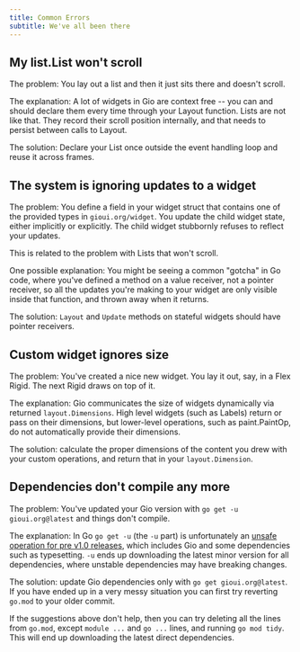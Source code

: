 ```yaml
---
title: Common Errors
subtitle: We've all been there
---
```


## My list.List won't scroll

The problem: You lay out a list and then it just sits there and doesn't scroll.

The explanation: A lot of widgets in Gio are context free -- you can and should declare them every time through your Layout function. Lists are not like that. They record their scroll position internally, and that needs to persist between calls to Layout.

The solution: Declare your List once outside the event handling loop and reuse it across frames.

## The system is ignoring updates to a widget

The problem: You define a field in your widget struct that contains one of the provided types in `gioui.org/widget`. You update the child widget state, either implicitly or explicitly. The child widget stubbornly refuses to reflect your updates.

This is related to the problem with Lists that won't scroll.

One possible explanation: You might be seeing a common "gotcha" in Go code, where you've defined a method on a value receiver, not a pointer receiver, so all the updates you're making to your widget are only visible inside that function, and thrown away when it returns.

The solution: `Layout` and `Update` methods on stateful widgets should have pointer receivers.

## Custom widget ignores size

The problem: You've created a nice new widget. You lay it out, say, in a Flex Rigid. The next Rigid draws on top of it.

The explanation: Gio communicates the size of widgets dynamically via returned `layout.Dimensions`. High level widgets (such as Labels) return or pass on their dimensions, but lower-level operations, such as paint.PaintOp, do not automatically provide their dimensions.

The solution: calculate the proper dimensions of the content you drew with your custom operations, and return that in your `layout.Dimension`.

## Dependencies don't compile any more

The problem: You've updated your Gio version with `go get -u gioui.org@latest` and things don't compile.

The explanation: In Go `go get -u` (the `-u` part) is unfortunately an [unsafe operation for pre v1.0 releases](https://github.com/golang/go/issues/64864), which includes Gio and some dependencies such as typesetting. `-u` ends up downloading the latest minor version for all dependencies, where unstable dependencies may have breaking changes.

The solution: update Gio dependencies only with `go get gioui.org@latest`. If you have ended up in a very messy situation you can first try reverting `go.mod` to your older commit.

If the suggestions above don't help, then you can try deleting all the lines from `go.mod`, except `module ...` and `go ...` lines, and running `go mod tidy`. This will end up downloading the latest direct dependencies.